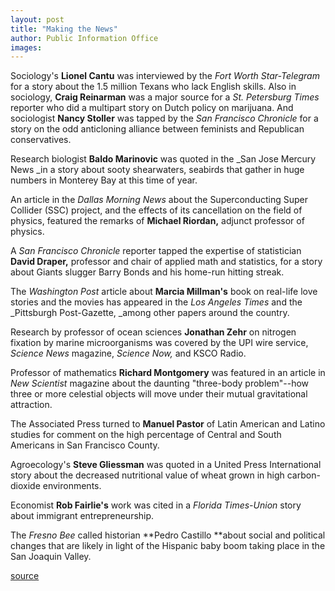 ```yaml
---
layout: post
title: "Making the News"
author: Public Information Office
images:
---
```


Sociology's **Lionel Cantu** was interviewed by the _Fort Worth Star-Telegram_ for a story about the 1.5 million Texans who lack English skills. Also in sociology, **Craig Reinarman** was a major source for a _St. Petersburg Times_ reporter who did a multipart story on Dutch policy on marijuana. And sociologist **Nancy Stoller** was tapped by the _San Francisco Chronicle_ for a story on the odd anticloning alliance between feminists and Republican conservatives.

Research biologist **Baldo Marinovic** was quoted in the _San Jose Mercury News _in a story about sooty shearwaters, seabirds that gather in huge numbers in Monterey Bay at this time of year.   
  
An article in the _Dallas Morning News_ about the Superconducting Super Collider (SSC) project, and the effects of its cancellation on the field of physics, featured the remarks of **Michael Riordan,** adjunct professor of physics.   
  
A _San Francisco Chronicle_ reporter tapped the expertise of statistician **David Draper,** professor and chair of applied math and statistics, for a story about Giants slugger Barry Bonds and his home-run hitting streak.  
  
The _Washington Post_ article about **Marcia Millman's** book on real-life love stories and the movies has appeared in the _Los Angeles Times_ and the _Pittsburgh Post-Gazette, _among other papers around the country.  
  
Research by professor of ocean sciences **Jonathan Zehr** on nitrogen fixation by marine microorganisms was covered by the UPI wire service, _Science News_ magazine, _Science Now,_ and KSCO Radio.  
  
Professor of mathematics **Richard Montgomery** was featured in an article in _New Scientist_ magazine about the daunting "three-body problem"--how three or more celestial objects will move under their mutual gravitational attraction.  
  
The Associated Press turned to **Manuel Pastor** of Latin American and Latino studies for comment on the high percentage of Central and South Americans in San Francisco County.  
  
Agroecology's **Steve Gliessman** was quoted in a United Press International story about the decreased nutritional value of wheat grown in high carbon-dioxide environments.

Economist **Rob Fairlie's** work was cited in a _Florida Times-Union_ story about immigrant entrepreneurship.  
  
The _Fresno Bee_ called historian **Pedro Castillo **about social and political changes that are likely in light of the Hispanic baby boom taking place in the San Joaquin Valley.  
  
[source](http://www1.ucsc.edu/currents/01-02/08-20/makenews.html "Permalink to makenews")
